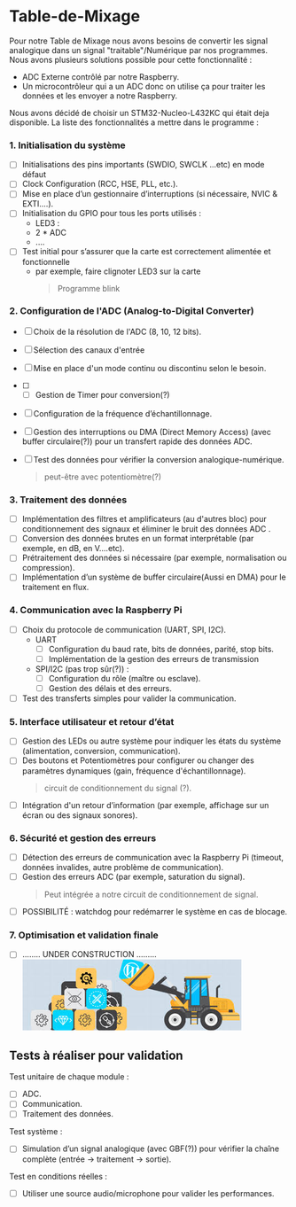 # Table-de-Mixage

Pour notre Table de Mixage nous avons besoins de convertir les signal analogique dans un signal "traitable"/Numérique par nos programmes. Nous avons plusieurs solutions possible pour cette fonctionnalité : 
- ADC Externe contrôlé par notre Raspberry.
- Un microcontrôleur qui a un ADC donc on utilise ça pour traiter les données et les envoyer a notre Raspberry.

Nous avons décidé de choisir un STM32-Nucleo-L432KC qui était deja disponible.
La liste des fonctionnalités a mettre dans le programme :

### 1. Initialisation du système
- [ ] Initialisations des pins importants (SWDIO, SWCLK ...etc) en mode défaut
- [ ] Clock Configuration (RCC, HSE, PLL, etc.).
- [ ] Mise en place d’un gestionnaire d’interruptions (si nécessaire, NVIC & EXTI....).
- [ ] Initialisation du GPIO pour tous les ports utilisés : 
  - LED3 : 
  - 2 * ADC
  - .... 
- [ ] Test initial pour s’assurer que la carte est correctement alimentée et fonctionnelle 
  - par exemple, faire clignoter LED3 sur la carte 
    > Programme blink 
### 2. Configuration de l'ADC (Analog-to-Digital Converter)
- [ ] Choix de la résolution de l'ADC (8, 10, 12 bits).
- [ ] Sélection des canaux d'entrée 
- [ ] Mise en place d'un mode continu ou discontinu selon le besoin.
- [ ] - [ ] Gestion de Timer pour conversion(?)
- [ ] Configuration de la fréquence d’échantillonnage.
- [ ] Gestion des interruptions ou DMA (Direct Memory Access) (avec buffer circulaire(?)) pour un transfert rapide des données ADC.
- [ ] Test des données pour vérifier la conversion analogique-numérique.
    > peut-être avec potentiomètre(?)


### 3. Traitement des données
- [ ] Implémentation des filtres et amplificateurs (au d'autres bloc) pour  conditionnement des signaux et éliminer le bruit des données ADC .
- [ ] Conversion des données brutes en un format interprétable (par exemple, en dB, en V....etc).
- [ ] Prétraitement des données si nécessaire (par exemple, normalisation ou compression).
- [ ] Implémentation d’un système de buffer circulaire(Aussi en DMA) pour le traitement en flux.

### 4. Communication avec la Raspberry Pi
- [ ] Choix du protocole de communication (UART, SPI, I2C).
  - UART
    -  [ ] Configuration du baud rate, bits de données, parité, stop bits.
    -  [ ] Implémentation de la gestion des erreurs de transmission
  - SPI/I2C (pas trop sûr(?)) : 
    - [ ] Configuration du rôle (maître ou esclave).
    - [ ] Gestion des délais et des erreurs.
- [ ] Test des transferts simples pour valider la communication.

### 5. Interface utilisateur et retour d’état
- [ ] Gestion des LEDs ou autre système pour indiquer les états du système (alimentation, conversion, communication).
- [ ] Des boutons et Potentiomètres pour configurer ou changer des paramètres dynamiques (gain, fréquence d'échantillonnage).
    >  circuit de conditionnement du signal (?).
- [ ]  Intégration d'un retour d’information (par exemple, affichage sur un écran ou des signaux sonores).
  
### 6. Sécurité et gestion des erreurs
- [ ] Détection des erreurs de communication avec la Raspberry Pi (timeout, données invalides, autre problème de communication).
- [ ] Gestion des erreurs ADC (par exemple, saturation du signal).
    > Peut intégrée a notre circuit de conditionnement de signal.  
- [ ]  POSSIBILITÉ : watchdog pour redémarrer le système en cas de blocage.

###  7. Optimisation et validation finale

- [ ] ........ UNDER CONSTRUCTION .........
![UNDER_CONSTRUCTION](image.png)

## Tests à réaliser pour validation
Test unitaire de chaque module :
- [ ] ADC.
- [ ] Communication.
- [ ] Traitement des données.

Test système :
- [ ] Simulation d’un signal analogique (avec GBF(?)) pour vérifier la chaîne complète (entrée -> traitement -> sortie).

Test en conditions réelles :
- [ ] Utiliser une source audio/microphone pour valider les performances.
